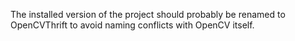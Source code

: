 
The installed version of the project should probably be renamed to OpenCVThrift to avoid naming conflicts with OpenCV itself.

